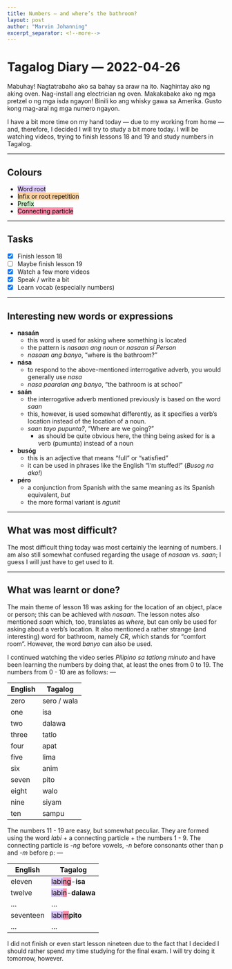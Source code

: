 ```yaml
---
title: Numbers — and where’s the bathroom?
layout: post
author: "Marvin Johanning"
excerpt_separator: <!--more-->
---
```


# Tagalog Diary — 2022-04-26
Mabuhay! Nagtatrabaho ako sa bahay sa araw na ito. Naghintay ako ng aking oven. Nag-install ang electrician ng oven. Makakabake ako ng mga pretzel o ng mga isda ngayon! Binili ko ang whisky gawa sa Amerika. Gusto kong mag-aral ng mga numero ngayon.

<!--more-->

I have a bit more time on my hand today — due to my working from home — and, therefore, I decided I will try to study a bit more today. I will be watching videos, trying to finish lessons 18 and 19 and study numbers in Tagalog. 

---
## Colours
- <mark style="background: #D2B3FFA6;">Word root</mark> 
- <mark style="background: #FFB86CA6;">Infix or root repetition</mark> 
- <mark style="background: #BBFABBA6;">Prefix</mark> 
- <mark style="background: #FF5582A6;">Connecting particle</mark> 

---
## Tasks
- [x] Finish lesson 18
- [ ] Maybe finish lesson 19
- [x] Watch a few more videos
- [x] Speak / write a bit
- [x] Learn vocab (especially numbers)

---
## Interesting new words or expressions
- __nasaán__ 
	- this word is used for asking where something is located
	- the pattern is _nasaan ang noun_ or _nasaan si Person_
	- _nasaan ang banyo_, “where is the bathroom?”
- __nása__ 
	- to respond to the above-mentioned interrogative adverb, you would generally use _nasa_
	- _nasa paaralan ang banyo_, “the bathroom is at school”
- __saán__
	- the interrogative adverb mentioned previously is based on the word _saan_
	- this, however, is used somewhat differently, as it specifies a verb’s location instead of the location of a noun.
	- _saan tayo pupunta?_, “Where are we going?”
		- as should be quite obvious here, the thing being asked for is a verb (pumunta) instead of a noun
- __busóg__
	- this is an adjective that means “full” or “satisfied”
	- it can be used in phrases like the English “I‘m stuffed!” (_Busog na ako!_)
- __péro__ 
	- a conjunction from Spanish with the same meaning as its Spanish equivalent, _but_
	- the more formal variant is _ngunit_

---
## What was most difficult?
The most difficult thing today was most certainly the learning of numbers. I am also still somewhat confused regarding the usage of _nasaan_ vs. _saan_; I guess I will just have to get used to it. 

---
## What was learnt or done?
The main theme of lesson 18 was asking for the location of an object, place or person; this can be achieved with _nasaan_. The lesson notes also mentioned _saan_ which, too, translates as _where_, but can only be used for asking about a verb’s location. It also mentioned a rather strange (and interesting) word for bathroom, namely _CR_, which stands for “comfort room”. However, the word _banyo_ can also be used. 

I continued watching the video series _Pilipino sa tatlong minuto_ and have been learning the numbers by doing that, at least the ones from 0 to 19. The numbers from 0 - 10 are as follows: —

| English | Tagalog     |
| ------- | ----------- |
| zero    | sero / wala |
| one     | isa         |
| two     | dalawa      |
| three   | tatlo       |
| four    | apat        |
| five    | lima        |
| six     | anim        |
| seven   | pito        |
| eight   | walo        |
| nine    | siyam       |
| ten     | sampu            |

The numbers 11 - 19 are easy, but somewhat peculiar. They are formed using the word _labi_ + a connecting particle + the numbers 1 - 9. The connecting particle is _-ng_ before vowels, _-n_ before consonants other than p and _-m_ before p: —

| English   | Tagalog                                                                                                  |
| --------- | -------------------------------------------------------------------------------------------------------- |
| eleven    | <mark style="background: #D2B3FFA6;">labi</mark><mark style="background: #FF5582A6;">ng</mark>-__isa__   |
| twelve    | <mark style="background: #D2B3FFA6;">labi</mark><mark style="background: #FF5582A6;">n</mark>-__dalawa__ |
| …         | …                                                                                                        |
| seventeen | <mark style="background: #D2B3FFA6;">labi</mark><mark style="background: #FF5582A6;">m</mark>__pito__    |
| …         | …                                                                                                        |

I did not finish or even start lesson nineteen due to the fact that I decided I should rather spend my time studying for the final exam. I will try doing it tomorrow, however. 
